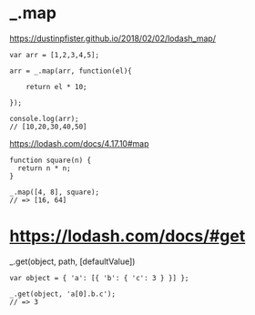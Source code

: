 # _.map
https://dustinpfister.github.io/2018/02/02/lodash_map/

```
var arr = [1,2,3,4,5];
 
arr = _.map(arr, function(el){
 
    return el * 10;
 
});
 
console.log(arr);
// [10,20,30,40,50]

```

https://lodash.com/docs/4.17.10#map

```
function square(n) {
  return n * n;
}
 
_.map([4, 8], square);
// => [16, 64]
```

 # https://lodash.com/docs/#get

_.get(object, path, [defaultValue])


```
var object = { 'a': [{ 'b': { 'c': 3 } }] };
 
_.get(object, 'a[0].b.c');
// => 3
```
